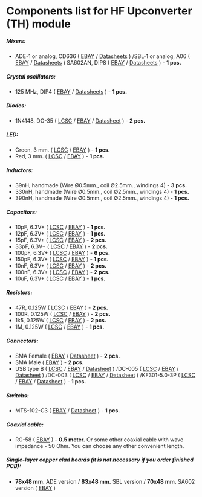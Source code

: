 # Components list for HF Upconverter (TH) module

##### Mixers:
- ADE-1 or analog, CD636 (
[EBAY](https://www.ebay.com/sch/i.html?_from=R40&_trksid=p2050601.m570.l1313.TR0.TRC0.H0.Xade-1.TRS0&_nkw=ade-1&_sacat=0) /
[Datasheets](./Datasheets/Mixers/ADE%20series/) )
/SBL-1 or analog, A06 (
[EBAY](https://www.ebay.com/sch/i.html?_from=R40&_trksid=p2050601.m570.l1313.TR0.TRC0.H0.Xade-1.TRS0&_nkw=ade-1&_sacat=0) /
[Datasheets](./Datasheets/Mixers/SBL%20series/) ) 
SA602AN, DIP8 (
[EBAY](https://www.ebay.com/sch/i.html?_from=R40&_trksid=p2050601.m570.l1313.TR0.TRC0.H0.Xade-1.TRS0&_nkw=ade-1&_sacat=0) /
[Datasheets](./Datasheets/Mixers/SA602AN-Frequency-mixer-Datasheet.pdf) ) - **1 pcs.**

##### Crystal oscillators:
- 125 MHz, DIP4 (
[EBAY](https://www.ebay.com/sch/i.html?_from=R40&_trksid=p2050601.m570.l1313.TR0.TRC0.A0.H2.Xcrystal+oscillator+125mhz+dip4.TRS1&_nkw=crystal+oscillator+125mhz+dip4&_sacat=0) /
[Datasheets](./Datasheets/Crystal%20oscillators/HO-22&25-Crystal-oscillators-Datasheet.pdf) ) - **1 pcs.**

##### Diodes:
- 1N4148, DO-35 (
[LCSC](https://lcsc.com/search?q=1n4148%20do-35) /
[EBAY](https://www.ebay.com/sch/i.html?_from=R40&_trksid=p2050601.m570.l1313.TR4.TRC1.A0.H0.X1n4148.TRS0&_nkw=1n4148&_sacat=0) /
[Datasheet](./Datasheets/Diodes/1N4148-Diode-Datasheet.pdf) ) - **2 pcs.**

##### LED:
- Green, 3 mm. (
[LCSC](https://lcsc.com/search?q=led%20green%203mm) /
[EBAY](https://www.ebay.com/sch/i.html?_from=R40&_trksid=p2050601.m570.l1313.TR0.TRC0.H1.Xled+green+3mm.TRS0&_nkw=led+green+3mm&_sacat=0) ) - **1 pcs.**
- Red, 3 mm. (
[LCSC](https://lcsc.com/search?q=led%20red%203mm) /
[EBAY](https://www.ebay.com/sch/i.html?_from=R40&_trksid=p2050601.m570.l1313.TR11.TRC1.A0.H0.Xled+red+3mm.TRS0&_nkw=led+red+3mm&_sacat=0) ) - **1 pcs.**

##### Inductors:
- 39nH, handmade (Wire Ø0.5mm., coil Ø2.5mm., windings 4) - **3 pcs.**
- 330nH, handmade (Wire Ø0.5mm., coil Ø2.5mm., windings 4) - **1 pcs.**
- 390nH, handmade (Wire Ø0.5mm., coil Ø2.5mm., windings 4) - **1 pcs.**

##### Capacitors:
- 10pF, 6.3V+ (
[LCSC](https://lcsc.com/search?q=10pf%20plugin) /
[EBAY](https://www.ebay.com/sch/i.html?_from=R40&_trksid=p2050601.m570.l1313.TR0.TRC0.A0.H0.X10pf+dip.TRS1&_nkw=10pf+dip&_sacat=0) ) - **1 pcs.**
- 12pF, 6.3V+ (
[LCSC](https://lcsc.com/search?q=12pf%20plugin) /
[EBAY](https://www.ebay.com/sch/i.html?_from=R40&_trksid=p2050601.m570.l1313.TR7.TRC2.A0.H0.X12pf+dip.TRS0&_nkw=12pf+dip&_sacat=0) ) - **1 pcs.**
- 15pF, 6.3V+ (
[LCSC](https://lcsc.com/search?q=15pf%20plugin) /
[EBAY](https://www.ebay.com/sch/i.html?_from=R40&_trksid=p2050601.m570.l1313.TR2.TRC0.A0.H0.X15pf+dip.TRS1&_nkw=15pf+dip&_sacat=0) ) - **2 pcs.**
- 33pF, 6.3V+ (
[LCSC](https://lcsc.com/search?q=33pf%20plugin) /
[EBAY](https://www.ebay.com/sch/i.html?_from=R40&_trksid=p2050601.m570.l1313.TR11.TRC1.A0.H0.X33pf+dip.TRS0&_nkw=33pf+dip&_sacat=0) ) - **2 pcs.**
- 100pF, 6.3V+ (
[LCSC](https://lcsc.com/search?q=100pf%20plugin) /
[EBAY](https://www.ebay.com/sch/i.html?_from=R40&_trksid=p2050601.m570.l1313.TR10.TRC2.A0.H0.X100pf+dip.TRS2&_nkw=100pf+dip&_sacat=0) ) - **6 pcs.**
- 150pF, 6.3V+ (
[LCSC](https://lcsc.com/search?q=150pf%20plugin) /
[EBAY](https://www.ebay.com/sch/i.html?_from=R40&_trksid=p2050601.m570.l1313.TR1.TRC0.A0.H0.X150pf+dip.TRS0&_nkw=150pf+dip&_sacat=0) ) - **1 pcs.**
- 10nF, 6.3V+ (
[LCSC](https://lcsc.com/search?q=10nf%20plugin) /
[EBAY](https://www.ebay.com/sch/i.html?_from=R40&_trksid=p2050601.m570.l1313.TR0.TRC0.H0.X10nf+dip.TRS1&_nkw=10nf+dip&_sacat=0) ) - **2 pcs.**
- 100nF, 6.3V+ (
[LCSC](https://lcsc.com/search?q=100nf%20plugin) /
[EBAY](https://www.ebay.com/sch/i.html?_from=R40&_trksid=p2050601.m570.l1313.TR5.TRC1.A0.H0.X100nf+dip.TRS1&_nkw=100nf+dip&_sacat=0) ) - **2 pcs.**
- 10uF, 6.3V+ (
[LCSC](https://lcsc.com/search?q=10uf) /
[EBAY](https://www.ebay.com/sch/i.html?_from=R40&_trksid=p2050601.m570.l1313.TR10.TRC2.A0.H0.X10uf.TRS2&_nkw=10uf&_sacat=0) ) - **1 pcs.**

##### Resistors:
- 47R, 0.125W (
[LCSC](https://lcsc.com/search?q=47r%20dip) /
[EBAY](https://www.ebay.com/sch/i.html?_from=R40&_trksid=p2050601.m570.l1313.TR1.TRC0.A0.H0.X47ohm.TRS0&_nkw=47ohm&_sacat=0) ) - **2 pcs.**
- 100R, 0.125W (
[LCSC](https://lcsc.com/search?q=100r%20dip) /
[EBAY](https://www.ebay.com/sch/i.html?_from=R40&_trksid=p2050601.m570.l1313.TR10.TRC2.A0.H0.X100.TRS2&_nkw=100r&_sacat=0) ) - **2 pcs.**
- 1k5, 0.125W (
[LCSC](https://lcsc.com/search?q=1k5%20dip) /
[EBAY](https://www.ebay.com/sch/i.html?_from=R40&_trksid=p2050601.m570.l1313.TR10.TRC2.A0.H0.X1k5.TRS2&_nkw=1k5&_sacat=0) ) - **2 pcs.**
- 1M, 0.125W (
[LCSC](https://lcsc.com/search?q=1m%20dip) /
[EBAY](https://www.ebay.com/sch/i.html?_from=R40&_trksid=p2050601.m570.l1313.TR2.TRC0.A0.H0.X1m+ohm.TRS0&_nkw=1m+ohm&_sacat=0) ) - **1 pcs.**

##### Connectors:
- SMA Female (
[EBAY](https://www.ebay.com/sch/i.html?_from=R40&_trksid=p2050601.m570.l1312.R1.TR9.TRC1.A0.H0.Xsma+female+.TRS2&_nkw=sma+female+edge&_sacat=0) /
[Datasheet](./Datasheets/Connectors/SMA-Female-Datasheet.pdf) ) - **2 pcs.**
- SMA Male (
[EBAY](https://www.ebay.com/sch/i.html?_from=R40&_trksid=p2050601.m570.l1313.TR0.TRC0.A0.H0.Xsma+male.TRS5&_nkw=sma+male&_sacat=0) ) - **2 pcs.**
- USB type B (
[LCSC](https://lcsc.com/search?q=USB%20BFemale90) /
[EBAY](https://www.ebay.com/sch/i.html?_from=R40&_trksid=p2050601.m570.l1311.R1.TR5.TRC0.A0.H0.Xusb+type+b+f.TRS0&_nkw=usb+type+b+female+connector&_sacat=0) /
[Datasheet](./Datasheets/Connectors/USB-Connectors-Datasheet.pdf) )
/DC-005 (
[LCSC](https://lcsc.com/search?q=dc-005) /
[EBAY](https://www.ebay.com/sch/i.html?_from=R40&_trksid=p2050601.m570.l1313.TR10.TRC2.A0.H0.Xdc-005.TRS2&_nkw=dc-005&_sacat=0) /
[Datasheet](./Datasheets/Connectors/DC-005-Datasheet.pdf) )
/DC-003 (
[LCSC](https://lcsc.com/search?q=dc-003) /
[EBAY](https://www.ebay.com/sch/i.html?_from=R40&_trksid=p2050601.m570.l1313.TR0.TRC0.H0.Xdc-003.TRS0&_nkw=dc-003&_sacat=0) /
[Datasheet](./Datasheets/Connectors/DC-003-Datasheet.pdf) )
/KF301-5.0-3P (
[LCSC](https://lcsc.com/search?q=5.00-3P) /
[EBAY](https://www.ebay.com/sch/i.html?_from=R40&_trksid=p2050601.m570.l1313.TR1.TRC0.A0.H0.XKF301-3P.TRS0&_nkw=KF301-3P&_sacat=0) /
[Datasheet](./Datasheets/Connectors/KF301-5.0-3P-(GS009S-5.0-XXP)-Datasheet.pdf) ) - **1 pcs.**

##### Switchs:
- MTS-102-C3 (
[EBAY](https://www.ebay.com/sch/i.html?_from=R40&_trksid=p2050601.m570.l1313.TR1.TRC0.A0.H0.Xmts-102-c.TRS0&_nkw=mts-102-c3&_sacat=0) /
[Datasheet](./Datasheets/Switchs/MTS-Series-Switchs-Datasheet.pdf) ) - **1 pcs.**

##### Coaxial cable:
- RG-58 (
[EBAY](https://www.ebay.com/sch/i.html?_from=R40&_trksid=p2050601.m570.l1313.TR11.TRC2.A0.H0.Xrg58.TRS1&_nkw=rg58&_sacat=0) ) - **0.5 meter.** Or some other coaxial cable with wave impedance - 50 Ohm. You can choose any other convenient length.

##### Single-layer copper clad boards (it is not necessary if you order finished PCB):
- **78x48 mm.** ADE version / **83x48 mm.** SBL version / **70x48 mm.** SA602 version (
[EBAY](https://www.ebay.com/sch/i.html?_from=R40&_trksid=p2050601.m570.l1313.TR0.TRC0.H0.XCopper+Clad.TRS0&_nkw=Copper+Clad&_sacat=0) )